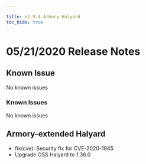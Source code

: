 ```yaml
---

title: v1.9.4 Armory Halyard
toc_hide: true
---
```


# 05/21/2020 Release Notes

## Known Issue
No known issues

### Known Issues
No known issues

## Armory-extended Halyard 

- fix(cve): Security fix for CVE-2020-1945
- Upgrade OSS Halyard to 1.36.0
